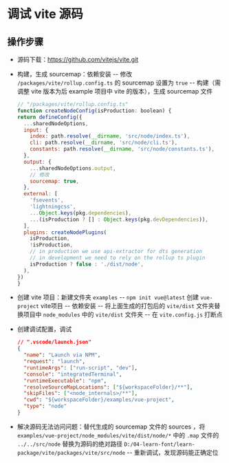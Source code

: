 <!--
 * @Description: vite 源码
 * @Author: lijin
 * @Date: 2023-08-08 18:22:39
 * @LastEditTime: 2023-08-09 15:46:54
 * @LastEditors:
-->

# 调试 vite 源码

## 操作步骤

- 源码下载：https://github.com/vitejs/vite.git

- 构建，生成 sourcemap：依赖安装 -- 修改 `/packages/vite/rollup.config.ts` 的 sourcemap 设置为 `true` -- 构建（需调整 vite 版本为后 example 项目中 vite 的版本），生成 sourcemap 文件

  ```js
  // "/packages/vite/rollup.config.ts"
  function createNodeConfig(isProduction: boolean) {
  return defineConfig({
    ...sharedNodeOptions,
    input: {
      index: path.resolve(__dirname, 'src/node/index.ts'),
      cli: path.resolve(__dirname, 'src/node/cli.ts'),
      constants: path.resolve(__dirname, 'src/node/constants.ts'),
    },
    output: {
      ...sharedNodeOptions.output,
      // 修改
      sourcemap: true,
    },
    external: [
      'fsevents',
      'lightningcss',
      ...Object.keys(pkg.dependencies),
      ...(isProduction ? [] : Object.keys(pkg.devDependencies)),
    ],
    plugins: createNodePlugins(
      isProduction,
      !isProduction,
      // in production we use api-extractor for dts generation
      // in development we need to rely on the rollup ts plugin
      isProduction ? false : './dist/node',
    ),
  })
  }
  ```

- 创建 vite 项目：新建文件夹 `examples` -- `npm init vue@latest` 创建 `vue-project` vite项目 -- 依赖安装 -- 将上面生成的打包后的 `vite/dist` 文件夹替换项目中 `node_modules` 中的 `vite/dist` 文件夹 -- 在 `vite.config.js` 打断点

- 创建调试配置，调试

  ```json
  // ".vscode/launch.json"
  {
    "name": "Launch via NPM",
    "request": "launch",
    "runtimeArgs": ["run-script", "dev"],
    "console": "integratedTerminal",
    "runtimeExecutable": "npm",
    "resolveSourceMapLocations": ["${workspaceFolder}/**"],
    "skipFiles": ["<node_internals>/**"],
    "cwd": "${workspaceFolder}/examples/vue-project",
    "type": "node"
  }
  ```

- 解决源码无法访问问题：替代生成的 sourcemap 文件的 sources ，将 `examples/vue-project/node_modules/vite/dist/node/*` 中的 `.map` 文件的 `../../src/node` 替换为源码的绝对路径 `D:/04-learn-font/learn-package/vite/packages/vite/src/node` -- 重新调试，发现源码能正确定位
